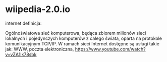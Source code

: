 # wiipedia-2.0.io
<!DOCTYPE html> internet definicja:
Ogólnoświatowa sieć komputerowa, będąca zbiorem milionów sieci lokalnych i pojedynczych komputerów z całego świata, oparta na protokole komunikacyjnym TCP/IP. W ramach sieci Internet dostępne są usługi takie jak: WWW, poczta elektroniczna,</a>
https://www.youtube.com/watch?v=vZA1Ik78sbk
